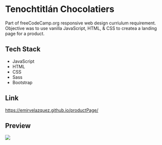 # Tenochtitlán Chocolatiers

Part of freeCodeCamp.org responsive web design curriulum requirement. Objective was to use vanilla JavaScript, HTML, & CSS to createa a landing page for a product.

## Tech Stack
* JavaScript
* HTML
* CSS
* Sass
* Bootstrap

## Link
https://emirvelazquez.github.io/productPage/

## Preview
![](assets/productPreview.gif)


